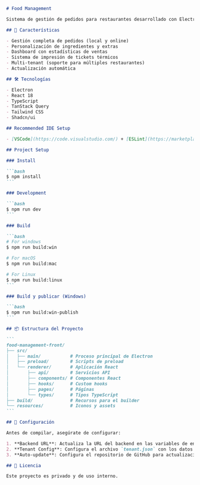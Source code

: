 ````markdown
# Food Management

Sistema de gestión de pedidos para restaurantes desarrollado con Electron, React y TypeScript.

## 🚀 Características

- Gestión completa de pedidos (local y online)
- Personalización de ingredientes y extras
- Dashboard con estadísticas de ventas
- Sistema de impresión de tickets térmicos
- Multi-tenant (soporte para múltiples restaurantes)
- Actualización automática

## 🛠️ Tecnologías

- Electron
- React 18
- TypeScript
- TanStack Query
- Tailwind CSS
- Shadcn/ui

## Recommended IDE Setup

- [VSCode](https://code.visualstudio.com/) + [ESLint](https://marketplace.visualstudio.com/items?itemName=dbaeumer.vscode-eslint) + [Prettier](https://marketplace.visualstudio.com/items?itemName=esbenp.prettier-vscode)

## Project Setup

### Install

```bash
$ npm install
```

### Development

```bash
$ npm run dev
```

### Build

```bash
# For windows
$ npm run build:win

# For macOS
$ npm run build:mac

# For Linux
$ npm run build:linux
```

### Build y publicar (Windows)

```bash
$ npm run build:win-publish
```

## 📦 Estructura del Proyecto

```
food-management-front/
├── src/
│   ├── main/           # Proceso principal de Electron
│   ├── preload/        # Scripts de preload
│   └── renderer/       # Aplicación React
│       ├── api/        # Servicios API
│       ├── components/ # Componentes React
│       ├── hooks/      # Custom hooks
│       ├── pages/      # Páginas
│       └── types/      # Tipos TypeScript
├── build/              # Recursos para el builder
└── resources/          # Iconos y assets
```

## 🔧 Configuración

Antes de compilar, asegúrate de configurar:

1. **Backend URL**: Actualiza la URL del backend en las variables de entorno
2. **Tenant Config**: Configura el archivo `tenant.json` con los datos del restaurante
3. **Auto-update**: Configura el repositorio de GitHub para actualizaciones automáticas

## 📄 Licencia

Este proyecto es privado y de uso interno.

````
